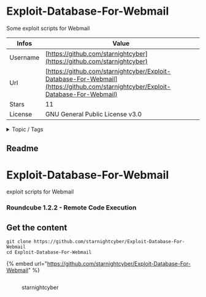 # Exploit-Database-For-Webmail

Some exploit scripts for Webmail 

| Infos    | Value                                                              |
| -------- | -------------------------------------------------------------------|
| Username | [https://github.com/starnightcyber](https://github.com/starnightcyber) |
| Url      | [https://github.com/starnightcyber/Exploit-Database-For-Webmail](https://github.com/starnightcyber/Exploit-Database-For-Webmail)                                               |
| Stars    | 11                                                          |
| License  | GNU General Public License v3.0                                                        |

<details>

<summary>Topic / Tags</summary>

* cve-2015-5381* cve-2015-5383* cve-2017-16651* roundcube-webmail* webmail

</details>

## Readme

# Exploit-Database-For-Webmail
exploit scripts for Webmail


### Roundcube 1.2.2 - Remote Code Execution



## Get the content

```
git clone https://github.com/starnightcyber/Exploit-Database-For-Webmail
cd Exploit-Database-For-Webmail
```

{% embed url="https://github.com/starnightcyber/Exploit-Database-For-Webmail" %}

<figure><img src="https://avatars.githubusercontent.com/u/19260696?v=4" alt=""><figcaption><p>starnightcyber</p></figcaption></figure>
